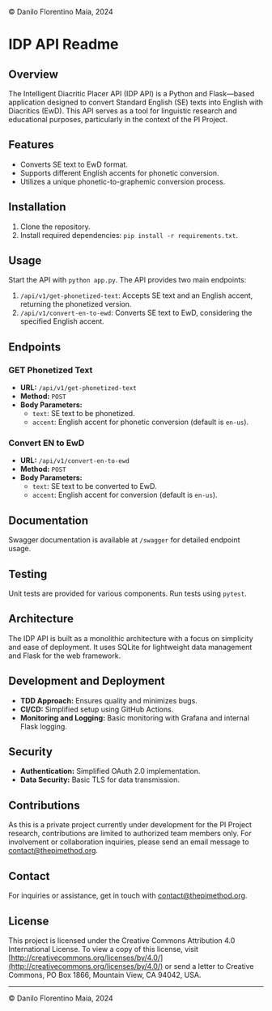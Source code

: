 © Danilo Florentino Maia, 2024

# IDP API Readme

## Overview

The Intelligent Diacritic Placer API (IDP API) is a Python and Flask—based application designed to convert Standard English (SE) texts into English with Diacritics (EwD). This API serves as a tool for linguistic research and educational purposes, particularly in the context of the PI Project.

## Features

- Converts SE text to EwD format.
- Supports different English accents for phonetic conversion.
- Utilizes a unique phonetic-to-graphemic conversion process.

## Installation

1. Clone the repository.
2. Install required dependencies: `pip install -r requirements.txt`.

## Usage

Start the API with `python app.py`. The API provides two main endpoints:

1. `/api/v1/get-phonetized-text`: Accepts SE text and an English accent, returning the phonetized version.
2. `/api/v1/convert-en-to-ewd`: Converts SE text to EwD, considering the specified English accent.

## Endpoints

### GET Phonetized Text

- **URL:** `/api/v1/get-phonetized-text`
- **Method:** `POST`
- **Body Parameters:**
  - `text`: SE text to be phonetized.
  - `accent`: English accent for phonetic conversion (default is `en-us`).

### Convert EN to EwD

- **URL:** `/api/v1/convert-en-to-ewd`
- **Method:** `POST`
- **Body Parameters:**
  - `text`: SE text to be converted to EwD.
  - `accent`: English accent for conversion (default is `en-us`).

## Documentation

Swagger documentation is available at `/swagger` for detailed endpoint usage.

## Testing

Unit tests are provided for various components. Run tests using `pytest`.

## Architecture

The IDP API is built as a monolithic architecture with a focus on simplicity and ease of deployment. It uses SQLite for lightweight data management and Flask for the web framework.

## Development and Deployment

- **TDD Approach:** Ensures quality and minimizes bugs.
- **CI/CD:** Simplified setup using GitHub Actions.
- **Monitoring and Logging:** Basic monitoring with Grafana and internal Flask logging.

## Security

- **Authentication:** Simplified OAuth 2.0 implementation.
- **Data Security:** Basic TLS for data transmission.

## Contributions

As this is a private project currently under development for the PI Project research, contributions are limited to authorized team members only. For involvement or collaboration inquiries, please send an email message to [contact@thepimethod.org](mailto:contact@thepimethod.org).

## Contact

For inquiries or assistance, get in touch with [contact@thepimethod.org](mailto:contact@thepimethod.org).

## License

This project is licensed under the Creative Commons Attribution 4.0 International License. To view a copy of this license, visit [http://creativecommons.org/licenses/by/4.0/](http://creativecommons.org/licenses/by/4.0/) or send a letter to Creative Commons, PO Box 1866, Mountain View, CA 94042, USA.

---

© Danilo Florentino Maia, 2024
